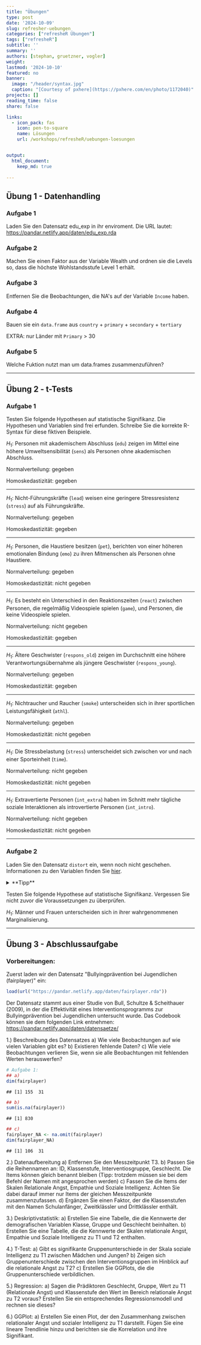 ```yaml
---
title: "Übungen" 
type: post
date: '2024-10-09' 
slug: refresher-uebungen 
categories: ["refresheR Übungen"] 
tags: ["refresheR"] 
subtitle: ''
summary: '' 
authors: [stephan, gruetzner, vogler] 
weight: 
lastmod: '2024-10-10'
featured: no
banner:
  image: "/header/syntax.jpg"
  caption: "[Courtesy of pxhere](https://pxhere.com/en/photo/1172040)"
projects: []
reading_time: false
share: false

links:
  - icon_pack: fas
    icon: pen-to-square
    name: Lösungen
    url: /workshops/refresheR/uebungen-loesungen


output:
  html_document:
    keep_md: true
    
---
```

  

## Übung 1 - Datenhandling 

### Aufgabe 1

Laden Sie den Datensatz edu_exp in ihr enviroment.
Die URL lautet: https://pandar.netlify.app/daten/edu_exp.rda


### Aufgabe 2

Machen Sie einen Faktor aus der Variable Wealth und ordnen sie die Levels so, dass die höchste Wohlstandsstufe Level 1 erhält.



### Aufgabe 3

Entfernen Sie die Beobachtungen, die NA's auf der Variable `Income` haben.



### Aufgabe 4

Bauen sie ein `data.frame` aus `country` + `primary` + `secondary` + `tertiary`

EXTRA: nur Länder mit `Primary` > 30



### Aufgabe 5

Welche Fuktion nutzt man um data.frames zusammenzuführen?



***

## Übung 2 - t-Tests

### Aufgabe 1

Testen Sie folgende Hypothesen auf statistische Signifikanz. Die Hypothesen und Variablen sind frei erfunden. Schreibe Sie die korrekte R-Syntax für diese fiktiven Beispiele.


$H_1$: Personen mit akademischem Abschluss (`edu`) zeigen im Mittel eine höhere Umweltsensibilität (`sens`) als Personen ohne akademischen Abschluss.

Normalverteilung: gegeben

Homoskedastizität: gegeben



***

$H_1$: Nicht-Führungskräfte (`lead`) weisen eine geringere Stressresistenz (`stress`) auf als Führungskräfte.

Normalverteilung: gegeben

Homoskedastizität: gegeben



***

$H_1$: Personen, die Haustiere besitzen (`pet`), berichten von einer höheren emotionalen Bindung (`emo`) zu ihren Mitmenschen als Personen ohne Haustiere.

Normalverteilung: gegeben

Homoskedastizität: nicht gegeben



***

$H_1$: Es besteht ein Unterschied in den Reaktionszeiten (`react`) zwischen Personen, die regelmäßig Videospiele spielen (`game`), und Personen, die keine Videospiele spielen.

Normalverteilung: nicht gegeben

Homoskedastizität: gegeben



***

$H_1$: Ältere Geschwister (`respons_old`) zeigen im Durchschnitt eine höhere Verantwortungsübernahme als jüngere Geschwister (`respons_young`).

Normalverteilung: gegeben

Homoskedastizität: gegeben



***

$H_1$: Nichtraucher und Raucher (`smoke`) unterscheiden sich in ihrer sportlichen Leistungsfähigkeit (`athl`).

Normalverteilung: gegeben

Homoskedastizität: nicht gegeben



***

$H_1$: Die Stressbelastung (`stress`) unterscheidet sich zwischen vor und nach einer Sporteinheit (`time`).

Normalverteilung: nicht gegeben

Homoskedastizität: nicht gegeben



***

$H_1$: Extravertierte Personen (`int_extra`) haben im Schnitt mehr tägliche soziale Interaktionen als introvertierte Personen (`int_intro`).

Normalverteilung: nicht gegeben

Homoskedastizität: nicht gegeben



***


### Aufgabe 2

Laden Sie den Datensatz `distort` ein, wenn noch nicht geschehen. Informationen zu den Variablen finden Sie [hier](/daten/datensaetze/#distorted-news).

<details>
  <summary>**Tipp**</summary>


``` r
source("https://pandar.netlify.app/daten/Data_Processing_distort.R")
```
  
</details>  

Testen Sie folgende Hypothese auf statistische Signifikanz. Vergessen Sie nicht zuvor die Voraussetzungen zu überprüfen.

$H_1$: Männer und Frauen unterscheiden sich in ihrer wahrgenommenen Marginalisierung.



***


## Übung 3 - Abschlussaufgabe

### Vorbereitungen:
Zuerst laden wir den Datensatz "Bullyingprävention bei Jugendlichen (fairplayer)" ein:


``` r
load(url("https://pandar.netlify.app/daten/fairplayer.rda"))
```
Der Datensatz stammt aus einer Studie von Bull, Schultze & Scheithauer (2009), in der die Effektivität eines Interventionsprogramms zur Bullyingprävention bei Jugendlichen untersucht wurde. Das Codebook können sie dem folgenden Link entnehmen: https://pandar.netlify.app/daten/datensaetze/

1.) Beschreibung des Datensatzes
a) Wie viele Beobachtungen auf wie vielen Variablen gibt es? 
b) Existieren fehlende Daten? 
c) Wie viele Beobachtungen verlieren Sie, wenn sie alle Beobachtungen mit fehlenden Werten herauswerfen? 


``` r
# Aufgabe 1:
## a)
dim(fairplayer)
```

```
## [1] 155  31
```

``` r
## b)
sum(is.na(fairplayer))
```

```
## [1] 830
```

``` r
## c) 
fairplayer_NA <- na.omit(fairplayer)
dim(fairplayer_NA)
```

```
## [1] 106  31
```
2.) Datenaufbereitung
a) Entfernen Sie den Messzeitpunkt T3. 
b) Passen Sie die Reihennamen an: ID, Klassenstufe, Interventiosgruppe, Geschlecht. Die Items können gleich benannt bleiben (Tipp: trotzdem müssen sie bei dem Befehl der Namen mit angesprochen werden)
c) Fassen Sie die Items der Skalen Relationale Angst, Empathie und Soziale Intelligenz. Achten Sie dabei darauf immer nur Items der gleichen Messzeitpunkte zusammenzufassen.
d) Ergänzen Sie einen Faktor, der die Klassenstufen mit den Namen Schulanfänger, Zweitklässler und Drittklässler enthält.


3.) Deskriptivstatistik:
a) Erstellen Sie eine Tabelle, die die Kennwerte der demografischen Variablen Klasse, Gruppe und Geschlecht beinhalten.
b) Erstellen Sie eine Tabelle, die die Kennwerte der Skalen relationale Angst, Empathie und Soziale Intelligenz zu T1 und T2 enthalten.

4.) T-Test:
a) Gibt es signifikante Gruppenunterschiede in der Skala soziale Intelligenz zu T1 zwischen Mädchen und Jungen?
b) Zeigen sich Gruppenunterschiede zwischen den Interventionsgruppen im Hinblick auf die relationale Angst zu T2? 
c) Erstellen Sie GGPlots, die die Gruppenunterschiede verbildlichen. 

5.) Regression:
a) Sagen die Prädiktoren Geschlecht, Gruppe, Wert zu T1 (Relationale Angst) und Klassenstufe den Wert im Bereich relationale Angst zu T2 voraus? Erstellen Sie ein entsprechendes Regressionsmodell und rechnen sie dieses? 

6.) GGPlot:
a) Erstellen Sie einen Plot, der den Zusammenhang zwischen relationaler Angst und sozialer Intelligenz zu T1 darstellt. Fügen Sie eine lineare Trendlinie hinzu und berichten sie die Korrelation und ihre Signifikant.
